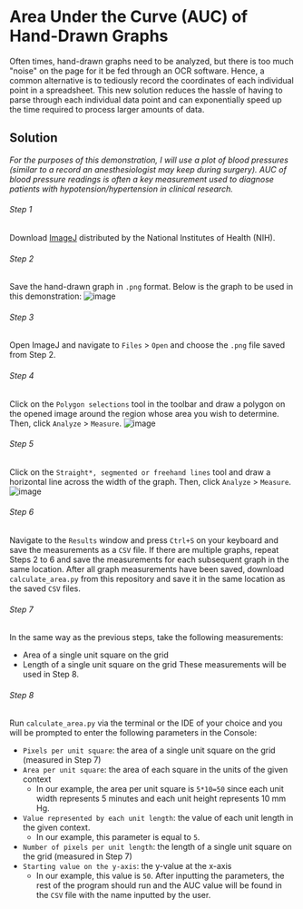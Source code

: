 # Area Under the Curve (AUC) of Hand-Drawn Graphs
Often times, hand-drawn graphs need to be analyzed, but there is too much "noise" on the page for it be fed through an OCR software. Hence, a common alternative is to tediously record the coordinates of each individual point in a spreadsheet. This new solution reduces the hassle of having to parse through each individual data point and can exponentially speed up the time required to process larger amounts of data.

## Solution
_For the purposes of this demonstration, I will use a plot of blood pressures (similar to a record an anesthesiologist may keep during surgery). AUC of blood pressure readings is often a key measurement used to diagnose patients with hypotension/hypertension in clinical research._

###### Step 1
Download [ImageJ](https://imagej.nih.gov/ij/download.html) distributed by the National Institutes of Health (NIH).

###### Step 2
Save the hand-drawn graph in `.png` format. Below is the graph to be used in this demonstration:
![image](https://user-images.githubusercontent.com/69637288/132969935-5aa4e47b-08b4-4c61-91f8-6d683c74b6d5.png)

###### Step 3
Open ImageJ and navigate to `Files` > `Open` and choose the `.png` file saved from Step 2.

###### Step 4
Click on the `Polygon selections` tool in the toolbar and draw a polygon on the opened image around the region whose area you wish to determine. Then, click `Analyze` > `Measure`.
![image](https://user-images.githubusercontent.com/69637288/132970023-1bd89bd4-e5f0-4ac9-a615-da0390618434.png)

###### Step 5
Click on the `Straight*, segmented or freehand lines` tool and draw a horizontal line across the width of the graph. Then, click `Analyze` > `Measure`.
![image](https://user-images.githubusercontent.com/69637288/132970500-54277c06-a716-4880-88cc-79f0bcce261c.png)

###### Step 6
Navigate to the `Results` window and press `Ctrl+S` on your keyboard and save the measurements as a `CSV` file. If there are multiple graphs, repeat Steps 2 to 6 and save the measurements for each subsequent graph in the same location. After all graph measurements have been saved, download `calculate_area.py` from this repository and save it in the same location as the saved `CSV` files. 

###### Step 7
In the same way as the previous steps, take the following measurements:
- Area of a single unit square on the grid
- Length of a single unit square on the grid
These measurements will be used in Step 8.

###### Step 8
Run `calculate_area.py` via the terminal or the IDE of your choice and you will be prompted to enter the following parameters in the Console:
- `Pixels per unit square`: the area of a single unit square on the grid (measured in Step 7)
- `Area per unit square`: the area of each square in the units of the given context
  - In our example, the area per unit square is `5*10=50` since each unit width represents 5 minutes and each unit height represents 10 mm Hg.
- `Value represented by each unit length`: the value of each unit length in the given context.
  - In our example, this parameter is equal to `5`.
- `Number of pixels per unit length`: the length of a single unit square on the grid (measured in Step 7)
- `Starting value on the y-axis`: the y-value at the x-axis
  - In our example, this value is `50`.
After inputting the parameters, the rest of the program should run and the AUC value will be found in the `CSV` file with the name inputted by the user.
